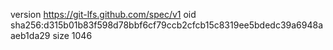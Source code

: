 version https://git-lfs.github.com/spec/v1
oid sha256:d315b01b83f598d78bbf6cf79ccb2cfcb15c8319ee5bdedc39a6948aaeb1da29
size 1046
